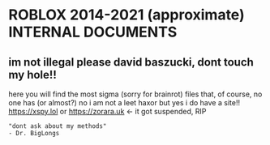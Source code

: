 # ROBLOX 2014-2021 (approximate) INTERNAL DOCUMENTS
## im not illegal please david baszucki, dont touch my hole!!

here you will find the most sigma (sorry for brainrot) files that, of course, no one has (or almost?)
no i am not a leet haxor but yes i do have a site!!
https://xspy.lol
or
https://zorara.uk <- it got suspended, RIP

```
"dont ask about my methods"
- Dr. BigLongs
```
